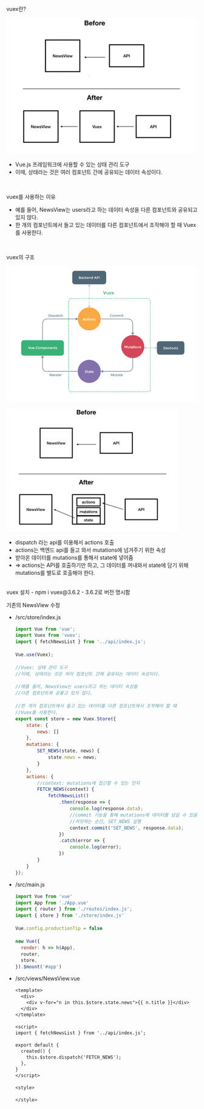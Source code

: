 vuex란?

![store](./images.assets/store.png)

- Vue.js 프레임워크에 사용할 수 있는 상태 관리 도구
- 이때, 상태라는 것은 여러 컴포넌트 간에 공유되는 데이터 속성이다.

<br>

vuex를 사용하는 이유

- 예를 들어, NewsView는 users라고 하는 데이터 속성을 다른 컴포넌트와 공유되고 있지 않다.
- 한 개의 컴포넌트에서 들고 있는 데이터를 다른 컴포넌트에서 조작해야 할 때 Vuex를 사용한다.

<br>

vuex의 구조

![store2](./images.assets/store2.png)

![store3](./images.assets/store3.png)

- dispatch 라는 api를 이용해서 actions 호출
- actions는 백엔드 api를 들고 와서 mutations에 넘겨주기 위한 속성
- 받아온 데이터를 mutations를 통해서 state에 넣어줌
- => actions는 API를 호출하기만 하고, 그 데이터를 꺼내와서 state에 담기 위해 mutations를 별도로 호출해야 한다.

<br>
vuex 설치
- npm i vuex@3.6.2
- 3.6.2로 버전 명시함

<br>

기존의 NewsView 수정

- /src/store/index.js

  ```javascript
  import Vue from 'vue';
  import Vuex from 'vuex';
  import { fetchNewsList } from '../api/index.js';
  
  Vue.use(Vuex);
  
  //Vuex: 상태 관리 도구
  //이때, 상태라는 것은 여러 컴포넌트 간에 공유되는 데이터 속성이다.
  
  //예를 들어, NewsView는 users라고 하는 데이터 속성을
  //다른 컴포넌트와 공윻고 있지 않다.
  
  //한 개의 컴포넌트에서 들고 있는 데이터를 다른 컴포넌트에서 조작해야 할 때
  //Vuex를 사용한다.
  export const store = new Vuex.Store({
      state: {
          news: []
      },
      mutations: {
          SET_NEWS(state, news) {
              state.news = news;
          }
      },
      actions: {
          //context: mutations에 접근할 수 있는 인자
          FETCH_NEWS(context) {
              fetchNewsList()
                  .then(response => {
                      console.log(response.data);
                      //commit 기능을 통해 mutations에 데이터를 넘길 수 있음
                      //커밋하는 순간, SET_NEWS 실행
                      context.commit('SET_NEWS', response.data);
                  })
                  .catch(error => {
                      console.log(error);
                  })
          }
      }
  });
  ```

- /src/main.js

  ```javascript
  import Vue from 'vue'
  import App from './App.vue'
  import { router } from './routes/index.js';
  import { store } from './store/index.js'
  
  Vue.config.productionTip = false
  
  new Vue({
    render: h => h(App),
    router,
    store,
  }).$mount('#app')
  ```

- /src/views/NewsView.vue

  ```vue
  <template>
    <div>
      <div v-for="n in this.$store.state.news">{{ n.title }}</div>
    </div>
  </template>
  
  <script>
  import { fetchNewsList } from '../api/index.js';
  
  export default {
    created() {
      this.$store.dispatch('FETCH_NEWS');
    },
  }
  </script>
  
  <style>
  
  </style>
  ```